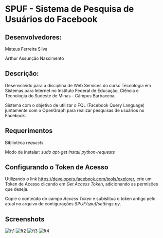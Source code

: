 SPUF - Sistema de Pesquisa de Usuários do Facebook
============================================

Desenvolvedores:
----------------
Mateus Ferreira Silva

Arthur Assunção Nascimento

Descrição:
----------

Desenvolvido para a disciplina de Web Services do curso Tecnologia em Sistemas para Internet no Instituto Federal de Educação, Ciência e Tecnologia do Sudeste de Minas - Câmpus Barbacena.

Sistema com o objetivo de utilizar o FQL (Facebook Query Language) juntamente com o OpenGraph para realizar pesquisas de usuários no Facebook.

Requerimentos
-------------

Bibliotéca <i>requests</i>

Modo de instalar: <i>sudo apt-get install python-requests</i>


Configurando o Token de Acesso
------------------------------

Utilizando o link https://developers.facebook.com/tools/explorer, crie um Token de Acesso clicando em <i>Get Access Token</i>, adicionando as permisões que deseja.

Copie o conteúdo do campo <i>Access Token</i> e subistitua o token antigo pelo atual no arquivo de contigurações <i>SPUF/spuf/settings.py</i>.

## Screenshots

![ft1](https://raw.github.com/mtsferreirasilva/SPUF/master/imagens/ft1.png)
![ft2](https://raw.github.com/mtsferreirasilva/SPUF/master/imagens/ft2.png)
![ft3](https://raw.github.com/mtsferreirasilva/SPUF/master/imagens/ft3.png)
![ft4](https://raw.github.com/mtsferreirasilva/SPUF/master/imagens/ft4.png)
